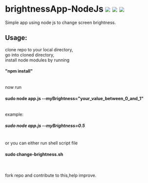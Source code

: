 # brightnessApp-NodeJs <a href="https://codeclimate.com/github/s8sachin/brightnessApp-NodeJs"><img src="https://codeclimate.com/github/s8sachin/brightnessApp-NodeJs/badges/gpa.svg" /></a> <a href="https://codeclimate.com/github/s8sachin/brightnessApp-NodeJs"><img src="https://codeclimate.com/github/s8sachin/brightnessApp-NodeJs/badges/issue_count.svg" /></a> <a href="https://codeclimate.com/github/s8sachin/brightnessApp-NodeJs/coverage"><img src="https://codeclimate.com/github/s8sachin/brightnessApp-NodeJs/badges/coverage.svg" /></a>

Simple app using node js to change screen brightness.
<h2>Usage:</h2> 
clone repo to your local directory,<br>
go into cloned directory,<br>
install node modules by running <h4>"npm install"</h4><br>
now run <h4>sudo node app.js --myBrightness="your_value_between_0_and_1"</h4><br>
example: <h5>sudo node app.js --myBrightness=0.5</h5><br>
or you can either run shell script file <h4>sudo change-brightness.sh</h4><br>
<br>
fork repo and contribute to this,help improve.
